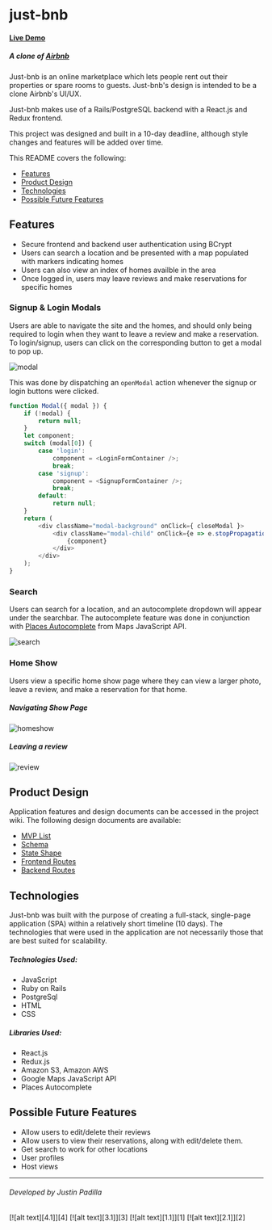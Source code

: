 # just-bnb

#### [Live Demo](https://just-bnb.herokuapp.com/#/)
##### A clone of [Airbnb](https://www.airbnb.com/ "Airbnb")

Just-bnb is an online marketplace which lets people rent out their properties or spare rooms to guests. Just-bnb's design is intended to be a clone Airbnb's UI/UX.

Just-bnb makes use of a Rails/PostgreSQL backend with a React.js and Redux frontend.

This project was designed and built in a 10-day deadline, although style changes and features will be added over time.

This README covers the following:

* [Features](#features)
* [Product Design](#product-design)
* [Technologies](#technologies)
* [Possible Future Features](#possible-future-features)

## Features

* Secure frontend and backend user authentication using BCrypt
* Users can search a location and be presented with a map populated with markers indicating homes
* Users can also view an index of homes availble in the area
* Once logged in, users may leave reviews and make reservations for specific homes

### Signup & Login Modals

Users are able to navigate the site and the homes, and should only being required to login when they want to leave a review and make a reservation. To login/signup, users can click on the corresponding button to get a modal to pop up.

![modal](https://media.giphy.com/media/4Tgx9wtsge7UEGhGKq/giphy.gif)

This was done by dispatching an `openModal` action whenever the signup or login buttons were clicked.

```javascript
function Modal({ modal }) {
    if (!modal) {
        return null;
    }
    let component;
    switch (modal[0]) {
        case 'login':
            component = <LoginFormContainer />;
            break;
        case 'signup':
            component = <SignupFormContainer />;
            break;
        default:
            return null;
    }
    return (
        <div className="modal-background" onClick={ closeModal }>
            <div className="modal-child" onClick={e => e.stopPropagation()}>
                {component}
            </div>
        </div>
    );
}
```
### Search

Users can search for a location, and an autocomplete dropdown will appear under the searchbar. The autocomplete feature was done in conjunction with [Places Autocomplete](https://developers.google.com/maps/documentation/javascript/examples/places-autocomplete) from Maps JavaScript API.

![search](https://media.giphy.com/media/69EoZ4TGYWexythMHY/giphy.gif)

### Home Show

Users view a specific home show page where they can view a larger photo, leave a review, and make a reservation for that home.

##### Navigating Show Page
![homeshow](https://media.giphy.com/media/5YhLZsfE4oCutjeVOn/giphy.gif)

##### Leaving a review
![review](https://media.giphy.com/media/PO8razNrfQexdSznOA/giphy.gif)

## Product Design

Application features and design documents can be accessed in the project wiki. The following design documents are available:

* [MVP List](https://github.com/bjjeong/just-bnb/wiki/MVP-List)
* [Schema](https://github.com/bjjeong/just-bnb/wiki/Schema)
* [State Shape](https://github.com/bjjeong/just-bnb/wiki/State-Shape)
* [Frontend Routes](https://github.com/bjjeong/just-bnb/wiki/Frontend-Routes)
* [Backend Routes](https://github.com/bjjeong/just-bnb/wiki/Backend-Routes)

## Technologies
Just-bnb was built with the purpose of creating a full-stack, single-page application (SPA) within a relatively short timeline (10 days). The technologies that were used in the application are not necessarily those that are best suited for scalability.

##### Technologies Used:
* JavaScript
* Ruby on Rails
* PostgreSql
* HTML
* CSS

##### Libraries Used:
* React.js
* Redux.js
* Amazon S3, Amazon AWS
* Google Maps JavaScript API
* Places Autocomplete

## Possible Future Features
* Allow users to edit/delete their reviews
* Allow users to view their reservations, along with edit/delete them.
* Get search to work for other locations
* User profiles
* Host views

---------

###### Developed by Justin Padilla

[![alt text][4.1]][4]
[![alt text][3.1]][3]
[![alt text][1.1]][1]
[![alt text][2.1]][2]










